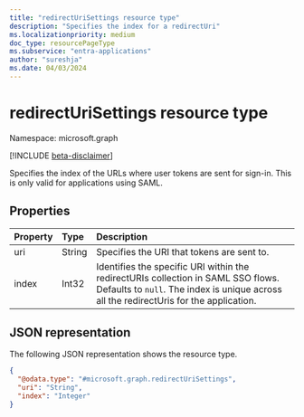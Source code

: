 ```yaml
---
title: "redirectUriSettings resource type"
description: "Specifies the index for a redirectUri"
ms.localizationpriority: medium
doc_type: resourcePageType
ms.subservice: "entra-applications"
author: "sureshja"
ms.date: 04/03/2024
---
```


# redirectUriSettings resource type

Namespace: microsoft.graph

[!INCLUDE [beta-disclaimer](../../includes/beta-disclaimer.md)]

Specifies the index of the URLs where user tokens are sent for sign-in. This is only valid for applications using SAML.

## Properties

| Property | Type | Description |
|:---------|:-----|:------------|
| uri | String | Specifies the URI that tokens are sent to. |
|index|Int32|Identifies the specific URI within the redirectURIs collection in SAML SSO flows. Defaults to `null`. The index is unique across all the redirectUris for the application.|


## JSON representation
The following JSON representation shows the resource type.

<!-- {
  "blockType": "resource",
  "optionalProperties": [
  ],
  "@odata.type": "microsoft.graph.redirectUriSettings"
}-->

``` json
{
  "@odata.type": "#microsoft.graph.redirectUriSettings",
  "uri": "String",
  "index": "Integer"
}
```
